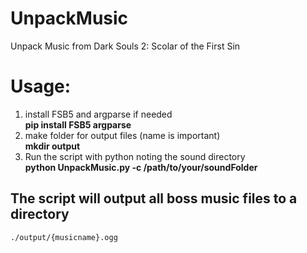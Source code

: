 # UnpackMusic
Unpack Music from Dark Souls 2: Scolar of the First Sin

# Usage:
1. install FSB5 and argparse if needed <br>
    **pip install FSB5 argparse**
2. make folder for output files (name is important) <br>
    **mkdir output**
3. Run the script with python noting the sound directory <br>
    **python UnpackMusic.py -c /path/to/your/soundFolder**

## The script will output all boss music files to a directory <br>
    ./output/{musicname}.ogg


